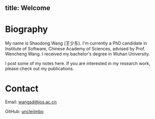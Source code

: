 title: Welcome
---

# Biography

My name is Shaodong Wang (王少东). I'm currently a PhD candidate in Institute of Software, Chinese Academy of Sciences, advised by Prof. Wencheng Wang. I received my bachelor's degree in Wuhan University.

I post some of my notes here. If you are interested in my research work, please check out my publications.

# Contact

Email: [wangsd@ios.ac.cn](wangsd@ios.ac.cn)

GitHub: [unclejimbo](https://www.github.com/unclejimbo)
